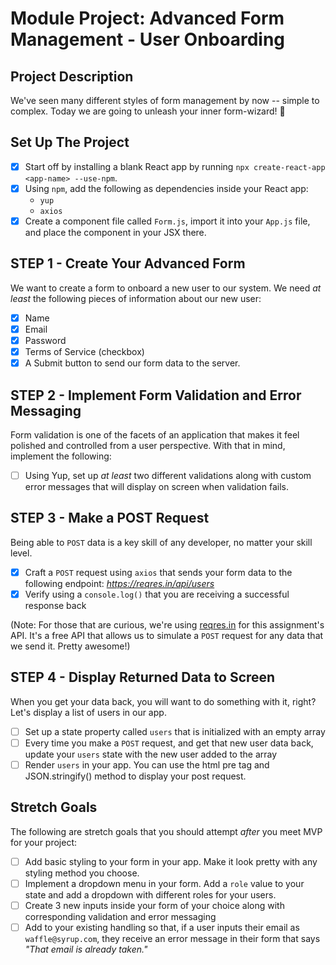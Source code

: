 # Module Project: Advanced Form Management - User Onboarding
## Project Description

We've seen many different styles of form management by now -- simple to complex. Today we are going to unleash your inner form-wizard! 🧙

## Set Up The Project

- [x] Start off by installing a blank React app by running `npx create-react-app <app-name> --use-npm`.
- [x] Using `npm`, add the following as dependencies inside your React app:
  - `yup`
  - `axios`
- [x] Create a component file called `Form.js`, import it into your `App.js` file, and place the component in your JSX there.

## STEP 1 - Create Your Advanced Form

We want to create a form to onboard a new user to our system. We need _at least_ the following pieces of information about our new user:

- [x] Name
- [x] Email
- [x] Password
- [x] Terms of Service (checkbox)
- [x] A Submit button to send our form data to the server.

<!-- 1. First write out hour form, with basic componentes like the funciont MemberFrom, then the return with basic outline of what info you are going to display, no props yet, so <form>,<div>, <inputs>, etc.
your form will want to have an onsubmit so the whole thing can be used as an onSubmit, but the inputs will have onChange, as well as values, add button as well for login -->

<!--1a. for the checkboxes make sure you have a checked= and an onChange, also the input is within the label. -->

<!-- 1ba set up use state you want one to hold all the values and one to hold all the values of the form thats currently being submitted and another state that holds all the previous states, use state will be empty at first but maybe after you might have to put something in it -->

<!-- 1c need to make the onsubmit function and onchange handler you set formvalues to an object {} and inside that object is a key which is a variable [] and the name of the key is the input field [event.target.name]: , the value is what they type in event.target.value, we want to put what saves in setFormValues into formValues so use spread.  -->

<!-- 1d Onsubmit, this is what is going to put whatever they typed in into the server, using axios which is jumping into step 3 making a post request, this will require two parameters, the url and the data to be sent to the server which is formValues after writing prevent default and the post request we want to do the .then, in which we will create new state for the data being received from the server, data and setData which we want as an array so add [] to the new useState.Dont forget to add a catch this is also part of step 3 and part of 4 as well  -->

## STEP 2 - Implement Form Validation and Error Messaging

Form validation is one of the facets of an application that makes it feel polished and controlled from a user perspective. With that in mind, implement the following:

- [ ] Using Yup, set up _at least_ two different validations along with custom error messages that will display on screen when validation fails.

<!-- 2a. import everything(*) as yup from yup, -->

<!-- 2b set up formSchema always the same way, the key in the object is going to be the name of the input field, .string because the input should be a string, trim to take out white spaces, required because it is required field, email because we want it to be a valid email, these are all preset functions already made by yup, running in the background. need commas after each one. messages in the strings is the error that will pop up dont forget to export it-->

<!-- 2c import to app, edit onInputChange , set two constants name, and value, yup wont be able to read the event because of the scope to se need variables to pass down to it. they are set to event.target.name/value these are found within the input fields in purple, first one will be the name of current field, second is the value of the input -->

<!--2d add yup.reach, this will require two parameters the, formSchema where all the instructions are and the second parameter is what input form it is checking, validate is checking the value against the rules we wrote in formSchema -->

<!-- 2e set up state for our error messages with usestate with an object inside {},  -->

<!--2f set up the .then and .catch. -->

## STEP 3 - Make a POST Request

Being able to `POST` data is a key skill of any developer, no matter your skill level.

- [x] Craft a `POST` request using `axios` that sends your form data to the following endpoint: _https://reqres.in/api/users_
- [x] Verify using a `console.log()` that you are receiving a successful response back

(Note: For those that are curious, we're using [reqres.in](https://reqres.in/) for this assignment's API. It's a free API that allows us to simulate a `POST` request for any data that we send it. Pretty awesome!)

## STEP 4 - Display Returned Data to Screen

When you get your data back, you will want to do something with it, right? Let's display a list of users in our app.

- [ ] Set up a state property called `users` that is initialized with an empty array
- [ ] Every time you make a `POST` request, and get that new user data back, update your `users` state with the new user added to the array
- [ ] Render `users` in your app. You can use the html pre tag and JSON.stringify() method to display your post request.

## Stretch Goals

The following are stretch goals that you should attempt _after_ you meet MVP for your project:

- [ ] Add basic styling to your form in your app. Make it look pretty with any styling method you choose.
- [ ] Implement a dropdown menu in your form. Add a `role` value to your state and add a dropdown with different roles for your users.
- [ ] Create 3 new inputs inside your form of your choice along with corresponding validation and error messaging
- [ ] Add to your existing handling so that, if a user inputs their email as `waffle@syrup.com`, they receive an error message in their form that says _"That email is already taken."_
